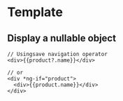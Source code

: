 # Template
## Display a nullable object
```
// Usingsave navigation operator
<div>{{product?.name}}</div>

// or
<div *ng-if="product">
  <div>{{product.name}}</div>
</div>
```



